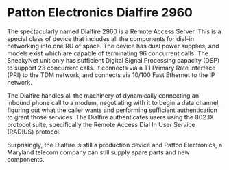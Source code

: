 # Patton Electronics Dialfire 2960

The spectacularly named Dialfire 2960 is a Remote Access Server.  This
is a special class of device that includes all the components for
dial-in networking into one RU of space.  The device has dual power
supplies, and models exist which are capable of terminating 96
concurrent calls.  The SneakyNet unit only has sufficient Digital
Signal Processing capacity (DSP) to support 23 concurrent calls.  It
connects via a T1 Primary Rate Interface (PRI) to the TDM network, and
connects via 10/100 Fast Ethernet to the IP network.

The Dialfire handles all the machinery of dynamically connecting an
inbound phone call to a modem, negotiating with it to begin a data
channel, figuring out what the caller wants and performing sufficient
authentication to grant those services.  The Dialfire authenticates
users using the 802.1X protocol suite, specifically the Remote Access
Dial In User Service (RADIUS) protocol.

Surprisingly, the Dialfire is still a production device and Patton
Electronics, a Maryland telecom company can still supply spare parts
and new components.

